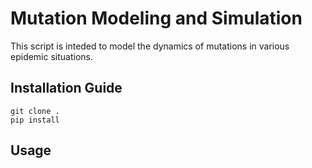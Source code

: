 # Mutation Modeling and Simulation

This script is inteded to model the dynamics of mutations in various epidemic situations.

## Installation Guide

    git clone .
    pip install 

## Usage